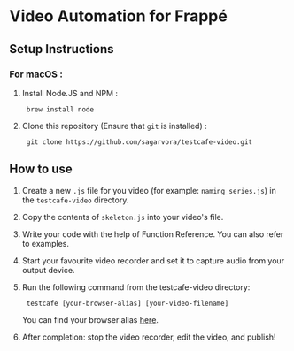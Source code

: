 # Video Automation for Frappé

## Setup Instructions

### For macOS :

1. Install Node.JS and NPM :

        brew install node

1. Clone this repository (Ensure that `git` is installed) :

        git clone https://github.com/sagarvora/testcafe-video.git

## How to use

1. Create a new `.js` file for you video (for example: `naming_series.js`) in the `testcafe-video` directory.

1. Copy the contents of `skeleton.js` into your video's file.

1. Write your code with the help of Function Reference. You can also refer to examples.

1. Start your favourite video recorder and set it to capture audio from your output device.

1. Run the following command from the testcafe-video directory:

        testcafe [your-browser-alias] [your-video-filename]

    You can find your browser alias [here](https://github.com/DevExpress/testcafe/blob/master/docs/articles/documentation/using-testcafe/common-concepts/browser-support.md).

1. After completion: stop the video recorder, edit the video, and publish!